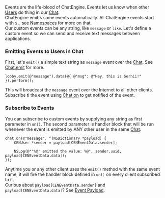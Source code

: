 Events are the life-blood of ChatEngine. Events let us know when other [Users](reference-user) do thing in our [Chat](reference-chat).  
ChatEngine emit's some events automatically. All ChatEngine events start with `$.`, see [Namespaces](concepts-namespaces) for more on that.  
Our custom events can be any string, like `message` or `like`. Let's define a custom event so we can send and receive text messages between applications.  

### Emitting Events to Users in Chat

First, let's `emit()` a simple text string as `message` event over the [Chat](reference-chat). See [Chat.emit](reference-chat#emit) for more.  
```objc
lobby.emit(@"message").data(@{ @"msg": @"Hey, this is Serhii!" }).perform();
```  

This will broadcast the `message` event over the Internet to all other clients. Subscribe ti the event using [Chat.on](reference-chat#on) to get notified of the event.  

### Subscribe to Events

You can subscribe to custom events by supplying any string as first parameter in `on()`. The second parameter is handler block that will be run whenever the event is emitted by ANY other user in the same [Chat](reference-chat).  
```objc
chat.on(@"message", ^(NSDictionary *payload) {
    CENUser *sender = payload[CENEventData.sender];

    NSLog(@"'%@' emitted the value: %@", sender.uuid, payload[CENEventData.data]);
});
```  

Anytime you or any other client uses the `emit()` method with the same event name, it will fire the handler block defined in `on()` on every client subscribed to it.  
Curious about `payload[CENEventData.sender]` and `payload[CENEventData.data]`? See [Event Payload](concepts-event-payload).